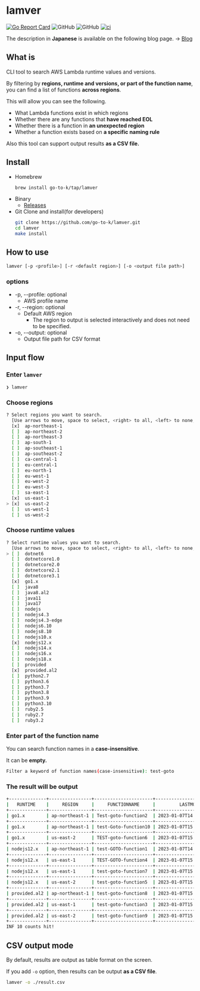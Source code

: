 # lamver

[![Go Report Card](https://goreportcard.com/badge/github.com/go-to-k/lamver)](https://goreportcard.com/report/github.com/go-to-k/lamver) ![GitHub](https://img.shields.io/github/license/go-to-k/lamver) ![GitHub](https://img.shields.io/github/v/release/go-to-k/lamver) [![ci](https://github.com/go-to-k/lamver/actions/workflows/ci.yml/badge.svg)](https://github.com/go-to-k/lamver/actions/workflows/ci.yml)

The description in **Japanese** is available on the following blog page. -> [Blog](https://go-to-k.hatenablog.com/entry/lamver)

## What is

CLI tool to search AWS Lambda runtime values and versions.

By filtering by **regions, runtime and versions, or part of the function name**, you can find a list of functions **across regions**.

This will allow you can see the following.

- What Lambda functions exist in which regions
- Whether there are any functions that **have reached EOL**
- Whether there is a function in **an unexpected region**
- Whether a function exists based on **a specific naming rule**

Also this tool can support output results **as a CSV file.**

## Install

- Homebrew
  ```sh
  brew install go-to-k/tap/lamver
  ```
- Binary
  - [Releases](https://github.com/go-to-k/lamver/releases)
- Git Clone and install(for developers)
  ```sh
  git clone https://github.com/go-to-k/lamver.git
  cd lamver
  make install
  ```

## How to use
  ```sh
  lamver [-p <profile>] [-r <default region>] [-o <output file path>]
  ```

### options

- -p, --profile: optional
  - AWS profile name
- -r, --region: optional
  - Default AWS region
    - The region to output is selected interactively and does not need to be specified.
- -o, --output: optional
  - Output file path for CSV format

## Input flow

### Enter `lamver`

```sh
❯ lamver
```

### Choose regions

```sh
? Select regions you want to search.
  [Use arrows to move, space to select, <right> to all, <left> to none, type to filter]
  [x]  ap-northeast-1
  [ ]  ap-northeast-2
  [ ]  ap-northeast-3
  [ ]  ap-south-1
  [ ]  ap-southeast-1
  [ ]  ap-southeast-2
  [ ]  ca-central-1
  [ ]  eu-central-1
  [ ]  eu-north-1
  [ ]  eu-west-1
  [ ]  eu-west-2
  [ ]  eu-west-3
  [ ]  sa-east-1
  [x]  us-east-1
> [x]  us-east-2
  [ ]  us-west-1
  [ ]  us-west-2
```

### Choose runtime values

```sh
? Select runtime values you want to search.
  [Use arrows to move, space to select, <right> to all, <left> to none, type to filter]
> [ ]  dotnet6
  [ ]  dotnetcore1.0
  [ ]  dotnetcore2.0
  [ ]  dotnetcore2.1
  [ ]  dotnetcore3.1
  [x]  go1.x
  [ ]  java8
  [ ]  java8.al2
  [ ]  java11
  [ ]  java17
  [ ]  nodejs
  [ ]  nodejs4.3
  [ ]  nodejs4.3-edge
  [ ]  nodejs6.10
  [ ]  nodejs8.10
  [ ]  nodejs10.x
  [x]  nodejs12.x
  [ ]  nodejs14.x
  [ ]  nodejs16.x
  [ ]  nodejs18.x
  [ ]  provided
  [x]  provided.al2
  [ ]  python2.7
  [ ]  python3.6
  [ ]  python3.7
  [ ]  python3.8
  [ ]  python3.9
  [ ]  python3.10
  [ ]  ruby2.5
  [ ]  ruby2.7
  [ ]  ruby3.2
```

### Enter part of the function name

You can search function names in a **case-insensitive**.

It can be **empty.**

```sh
Filter a keyword of function names(case-insensitive): test-goto
```

### The result will be output

```sh
+--------------+----------------+----------------------+------------------------------+
|   RUNTIME    |     REGION     |     FUNCTIONNAME     |         LASTMODIFIED         |
+--------------+----------------+----------------------+------------------------------+
| go1.x        | ap-northeast-1 | Test-goto-function2  | 2023-01-07T14:54:23.406+0000 |
+--------------+----------------+----------------------+------------------------------+
| go1.x        | ap-northeast-1 | test-Goto-function10 | 2023-01-07T15:29:11.658+0000 |
+--------------+----------------+----------------------+------------------------------+
| go1.x        | us-east-2      | TEST-goto-function6  | 2023-01-07T15:28:08.507+0000 |
+--------------+----------------+----------------------+------------------------------+
| nodejs12.x   | ap-northeast-1 | test-GOTO-function1  | 2023-01-07T14:53:49.141+0000 |
+--------------+----------------+----------------------+------------------------------+
| nodejs12.x   | us-east-1      | TEST-GOTO-function4  | 2023-01-07T15:18:14.191+0000 |
+--------------+----------------+----------------------+------------------------------+
| nodejs12.x   | us-east-1      | test-goto-function7  | 2023-01-07T15:28:20.921+0000 |
+--------------+----------------+----------------------+------------------------------+
| nodejs12.x   | us-east-2      | test-goto-function5  | 2023-01-07T15:18:34.408+0000 |
+--------------+----------------+----------------------+------------------------------+
| provided.al2 | ap-northeast-1 | test-goto-function8  | 2023-01-07T15:28:34.968+0000 |
+--------------+----------------+----------------------+------------------------------+
| provided.al2 | us-east-1      | test-goto-function3  | 2023-01-07T15:17:35.965+0000 |
+--------------+----------------+----------------------+------------------------------+
| provided.al2 | us-east-2      | test-goto-function9  | 2023-01-07T15:29:16.107+0000 |
+--------------+----------------+----------------------+------------------------------+
INF 10 counts hit!
```

## CSV output mode

By default, results are output as table format on the screen.

If you add `-o` option, then results can be output **as a CSV file**.

```sh
lamver -o ./result.csv
```
